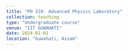 ```yaml
---
title: "PH 310: Advanced Physics Laboratory"
collection: teaching
type: "Undergraduate course"
venue: "IIT GUWAHATI"
date: 2024-01-01
location: "Guwahati, Assam"
---
```

